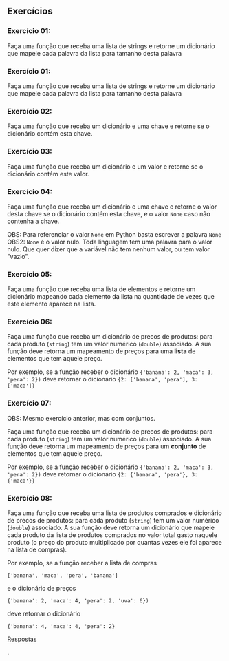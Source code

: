 

## Exercícios

### Exercício 01:

Faça uma função que receba uma lista de strings e retorne um dicionário que mapeie cada palavra da lista para tamanho desta palavra


### Exercício 01:

Faça uma função que receba uma lista de strings e retorne um dicionário que mapeie cada palavra da lista para tamanho desta palavra



### Exercício 02:

Faça uma função que receba um dicionário e uma chave e retorne se o dicionário contém esta chave.


### Exercício 03:

Faça uma função que receba um dicionário e um valor e retorne se o dicionário contém este valor.


### Exercício 04:

Faça uma função que receba um dicionário e uma chave e retorne o valor desta chave se o dicionário contém esta chave, e o valor `None` caso não contenha a chave.

OBS: Para referenciar o valor `None` em Python basta escrever a palavra `None`
OBS2: `None` é o valor nulo. Toda linguagem tem uma palavra para o valor nulo. Que quer dizer que a variável não tem nenhum valor, ou tem valor "vazio".


### Exercício 05:

Faça uma função que receba uma lista de elementos e retorne um dicionário mapeando cada elemento da lista na quantidade de vezes que este elemento aparece na lista.



### Exercício 06:

Faça uma função que receba um dicionário de precos de produtos: para cada produto (`string`) tem um valor numérico (`double`) associado. A sua função deve retorna um mapeamento de preços para uma **lista** de elementos que tem aquele preço.

Por exemplo, se a função receber o dicionário `{'banana': 2, 'maca': 3, 'pera': 2})` deve retornar o dicionário `{2: ['banana', 'pera'], 3: ['maca']}`



### Exercício 07:

OBS: Mesmo exercício anterior, mas com conjuntos.

Faça uma função que receba um dicionário de precos de produtos: para cada produto (`string`) tem um valor numérico (`double`) associado. A sua função deve retorna um mapeamento de preços para um **conjunto** de elementos que tem aquele preço.

Por exemplo, se a função receber o dicionário `{'banana': 2, 'maca': 3, 'pera': 2})` deve retornar o dicionário `{2: {'banana', 'pera'}, 3: {'maca'}}`





### Exercício 08:

Faça uma função que receba uma lista de produtos comprados e dicionário de precos de produtos: para cada produto (`string`) tem um valor numérico (`double`) associado. A sua função deve retorna um dicionário que mapeie cada produto da lista de produtos comprados no valor total gasto naquele produto (o preço do produto multiplicado por quantas vezes ele foi aparece na lista de compras).

Por exemplo, se a função receber a lista de compras
```
['banana', 'maca', 'pera', 'banana']
```
e o dicionário de preços
```
{'banana': 2, 'maca': 4, 'pera': 2, 'uva': 6})
```
deve retornar o dicionário
```
{'banana': 4, 'maca': 4, 'pera': 2}
```








[Respostas](https://github.com/viniciusdenovaes/Unip232IPE/tree/master/lab06)







.
